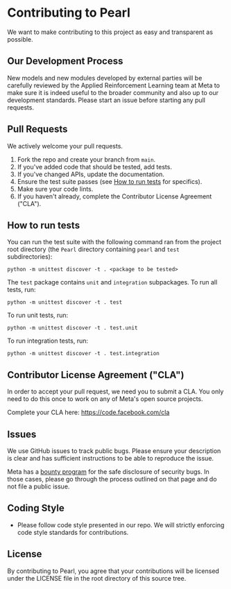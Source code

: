 # Contributing to Pearl
We want to make contributing to this project as easy and transparent as
possible.

## Our Development Process
New models and new modules developed by external parties will be carefully reviewed
by the Applied Reinforcement Learning team at Meta to make sure it is indeed useful
to the broader community and also up to our development standards. Please start an
issue before starting any pull requests.

## Pull Requests
We actively welcome your pull requests.

1. Fork the repo and create your branch from `main`.
2. If you've added code that should be tested, add tests.
3. If you've changed APIs, update the documentation.
4. Ensure the test suite passes (see [How to run tests](#how-to-run-tests) for specifics).
5. Make sure your code lints.
6. If you haven't already, complete the Contributor License Agreement ("CLA").

## How to run tests
You can run the test suite with the following command ran from the project root directory (the `Pearl` directory containing `pearl` and `test` subdirectories):
```
python -m unittest discover -t . <package to be tested>
```

The `test` package contains `unit` and `integration` subpackages. To run all tests, run:
```
python -m unittest discover -t . test
```

To run unit tests, run:
```
python -m unittest discover -t . test.unit
```

To run integration tests, run:
```
python -m unittest discover -t . test.integration
```

## Contributor License Agreement ("CLA")
In order to accept your pull request, we need you to submit a CLA. You only need
to do this once to work on any of Meta's open source projects.

Complete your CLA here: <https://code.facebook.com/cla>

## Issues
We use GitHub issues to track public bugs. Please ensure your description is
clear and has sufficient instructions to be able to reproduce the issue.

Meta has a [bounty program](https://www.facebook.com/whitehat/) for the safe
disclosure of security bugs. In those cases, please go through the process
outlined on that page and do not file a public issue.

## Coding Style
* Please follow code style presented in our repo. We will strictly enforcing
code style standards for contributions.

## License
By contributing to Pearl, you agree that your contributions will be licensed
under the LICENSE file in the root directory of this source tree.
